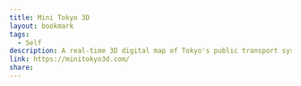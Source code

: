 ```yaml
---
title: Mini Tokyo 3D
layout: bookmark
tags:
  - Self
description: A real-time 3D digital map of Tokyo's public transport system. This data visualization was produced by Akihiko Kusanagi.
link: https://minitokyo3d.com/
share:
---
```


